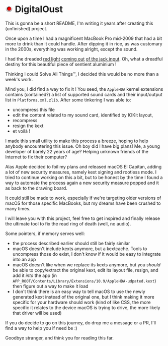# <img src="DigitalOust/Images.xcassets/AppIcon.appiconset/icon_64.png" width=24> DigitalOust

This is gonna be a short README, I'm writing it years after creating this (unfinished) project.

Once upon a time I had a magnificent MacBook Pro mid-2009 that had a bit more to drink than it could handle. After dipping it in rice, as was customary in the 2000s, everything was working alright, except the sound.

I had the dreaded [red light](https://discussions.apple.com/thread/3694502) [coming out](https://fr.ifixit.com/R%C3%A9ponses/Afficher/59477/My+headphone+jack+glows+with+a+red+light) [of the jack input](https://superuser.com/questions/37777/macbook-pro-sound-doesnt-work-and-theres-a-red-light-coming-out-of-my-headph). Oh, what a dreadful destiny for this beautiful piece of sentient aluminium !

Thinking I could Solve All Things™, I decided this would be no more than a week's work.

Mind you, I did find a way to fix it ! You seed, the `AppleHDA` kernel extensions contains (contained?) a list of supported sound cards and their input/output list in `Platforms.xml.zlib`. After some tinkering I was able to:

- uncompress this file
- edit the content related to my sound card, identified by IOKit layout,
- recompress
- resign the kext
- et voilà !

I made this small utility to make this process a breeze, hoping to help anybody encountering this issue. Oh boy did I have big plans! Me, a young developer of barely 22 years of age? Helping unknown friends of the Internet to fix their computer?

Alas Apple decided to foil my plans and released macOS El Capitan, adding a lot of new security measures, namely kext signing and rootless mode. I tried to continue working on this a bit, but to be honest by the time I found a way to automate the process again a new security measure popped and it as back to the drawing board.

It could still be made to work, especially if we're targeting older versions of macOS for those specific MacBooks, but my dreams have been crushed to many times.

I will leave you with this project, feel free to get inspired and finally release the ultimate tool to fix the read ring of death (well, no audio).

Some pointers, if memory serves well: 

- the process described earlier should still be fairly similar
- macOS doesn't include kexts anymore, but a kextcache. Tools to uncompress those do exist, I don't know if it would be easy to integrate into an app
- macOS doesn't like when we replace its kexts anymore, but you *should* be able to copy/extract the original kext, edit its layout file, resign, and add it *into* the app (in `APP_ROOT/Contents/Library/Extensions/10.9/AppleHDA-udpated.kext`) then figure out a way to make it load
- I don't think there is an easy way to tell macOS to use the newly generated kext instead of the original one, but I think making it more specific for your hardware should work (kind of like CSS, the more specific it relates to the device macOS is trying to drive, the more likely that driver will be used)

If you do decide to go on this journey, do drop me a message or a PR, I'll find a way to help you if need be :)

Goodbye stranger, and think you for reading this far.
